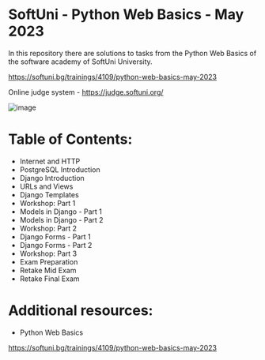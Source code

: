 # SoftUni - Python Web Basics - May 2023

In this repository there are solutions to tasks from the Python Web Basics of the software academy of SoftUni University.

https://softuni.bg/trainings/4109/python-web-basics-may-2023

Online judge system - https://judge.softuni.org/

![image](https://user-images.githubusercontent.com/114032977/191654383-66852f3f-ead9-4ef0-8b51-feb0dea131eb.png)

# Table of Contents:

- Internet and HTTP
- PostgreSQL Introduction
- Django Introduction
- URLs and Views
- Django Templates
- Workshop: Part 1
- Models in Django - Part 1
- Models in Django - Part 2
- Workshop: Part 2
- Django Forms - Part 1
- Django Forms - Part 2
- Workshop: Part 3
- Exam Preparation
- Retake Mid Exam
- Retake Final Exam


# Additional resources:
- Python Web Basics

https://softuni.bg/trainings/4109/python-web-basics-may-2023
